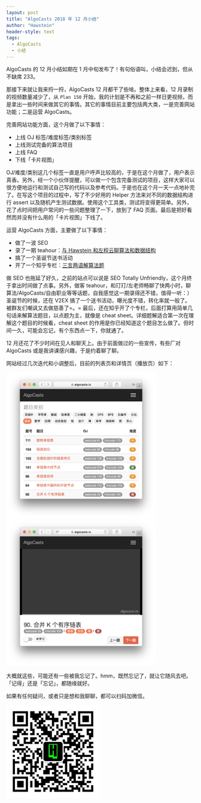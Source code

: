 ```yaml
---
layout: post
title: "AlgoCasts 2018 年 12 月小结"
author: "Hawstein"
header-style: text
tags:
  - AlgoCasts
  - 小结
---
```


AlgoCasts 的 12 月小结如期在 1 月中旬发布了！有句俗语叫，小结会迟到，但从不缺席 233。

那接下来就让我来捋一捋，AlgoCasts 12 月都干了些啥。整体上来看，12 月录制的视频数量减少了，从 `Plan 150` 开始，我的计划是不再和之前一样日更视频，而是拿出一些时间来做其它的事情。其它的事情目前主要包括两大类，一是完善网站功能；二是运营 AlgoCasts。

完善网站功能方面，这个月做了以下事情：

* 上线 OJ 标签/难度标签/类别标签
* 上线测试完备的算法项目
* 上线 FAQ
* 下线「卡片视图」

OJ/难度/类别这几个标签一直是用户呼声比较高的，于是在这个月做了，用户表示真香。另外，经一个小伙伴提醒，可以做一个包含完备测试的项目，这样大家可以很方便地运行和测试自己写的代码以及参考代码。于是也在这个月一天一点地补完了。在写这个项目的过程中，写了不少好用的 Helper 方法来对不同的数据结构进行 assert 以及随机产生测试数据。使用这个工具类，测试将变得更简单。另外，花了点时间把用户常问的一些问题整理了一下，放到了 FAQ 页面。最后是把好看然而并没有什么用的「卡片视图」下线了。

运营 AlgoCasts 方面，主要做了以下事情：

* 做了一波 SEO
* 录了一期 teahour：[与 Hawstein 和左程云聊算法和数据结构](http://teahour.fm/2019/01/02/algo-with-hawstein-and-chengyun.html)
* 搞了一个圣诞节送书活动
* 开了一个知乎专栏：[三言两语解算法题](https://zhuanlan.zhihu.com/algos)

做 SEO 也拖延了好久，之前的站点可以说是 SEO Totally Unfriendly，这个月终于拿出时间做了点事。另外，做客 teahour，和玎玎/左老师畅聊了快两小时，聊算法/AlgoCasts/自由职业等等话题，自我感觉这一期录得还不错，值得一听：）圣诞节的时候，还在 V2EX 搞了一个送书活动，曝光度不错，转化率就一般了。被群友们嘲讽又去做慈善了=。= 最后，还在知乎开了个专栏，后面打算用简单几句话来解算法题目，以点题为主，就像是 cheat sheet。详细题解适合第一次在理解这个题目的时候看，cheat sheet 的作用是你已经知道这个题目怎么做了。但时间一久，可能会忘记，有个东西点一下，你就通了。

12 月还花了不少时间在见人和聊天上。由于前面做过的一些宣传，有些厂对 AlgoCasts 或是我讲课感兴趣，于是约着聊了聊。

网站经过几次迭代和小调整后，目前的列表页和详情页（播放页）如下：

<img width="400px" src="/img/2019/1/algocasts-list-tags.png" />
<img width="400px" src="/img/2019/1/algocasts-detail-tags.png" />

大概就这些，可能还有一些被我忘记了。hmm，既然忘记了，就让它随风去吧。「记得」还是「忘记」，都随缘就好。

如果有任何疑问，或者只是想和我聊聊，都可以扫码加微信。

<img width="250px" src="/img/2018/11/6/hawstein-studio-wechat.jpeg" />
